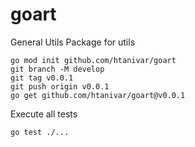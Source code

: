 # goart

General Utils Package for utils

    go mod init github.com/htanivar/goart
    git branch -M develop
    git tag v0.0.1 
    git push origin v0.0.1
    go get github.com/htanivar/goart@v0.0.1


Execute all tests

    go test ./...
